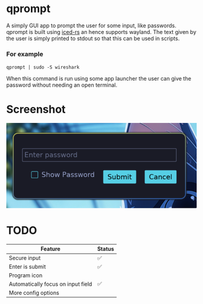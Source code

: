 # qprompt
A simply GUI app to prompt the user for some input, like passwords.
qprompt is built using [iced-rs](https://github.com/iced-rs/iced/) an hence supports wayland.
The text given by the user is simply printed to stdout so that this can be used in scripts.

### For example
```
qprompt | sudo -S wireshark
```
When this command is run using some app launcher the user can give the password without needing an open terminal.

# Screenshot
![screenshot](screenshot.png)

# TODO
|Feature|Status|
|---|---|
|Secure input|✅|
|Enter is submit|✅|
|Program icon||
|Automatically focus on input field|✅|
|More config options||
